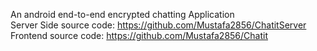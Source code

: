 An android end-to-end encrypted chatting Application <br/>
Server Side source code: https://github.com/Mustafa2856/ChatitServer <br/>
Frontend source code: https://github.com/Mustafa2856/Chatit
